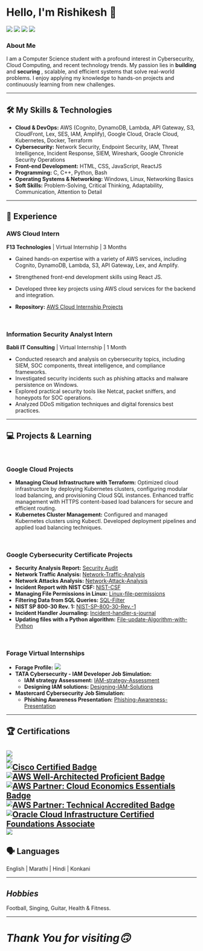 # Hello, I'm Rishikesh 👋

<a href="https://www.linkedin.com/in/rishikesh-pednekar-3184091b6/"><img src="https://img.shields.io/badge/-LinkedIn-0072b1?&style=for-the-badge&logo=linkedin&logoColor=white" /></a>
<a href="https://www.credly.com/users/rishikesh-pednekar/"><img src="https://img.shields.io/badge/-Credly-21A366?&style=for-the-badge&logo=Credly&logoColor=white" /></a>
<a href="https://www.instagram.com/rishikesh.fr/"><img src="https://img.shields.io/badge/-Instagram-d62976?&style=for-the-badge&logo=Instagram&logoColor=white" /></a>
<a href="https://www.youtube.com/@rishikesh_pednekar"><img src="https://img.shields.io/badge/-Youtube-FF0000?&style=for-the-badge&logo=Youtube&logoColor=white" /></a>

### About Me

I am a Computer Science student with a profound interest in Cybersecurity, Cloud Computing, and recent technology trends. My passion lies in **building** and **securing** , scalable, and efficient systems that solve real-world problems. I enjoy applying my knowledge to hands-on projects and continuously learning from new challenges.

---

## 🛠️ My Skills & Technologies

* **Cloud & DevOps:** AWS (Cognito, DynamoDB, Lambda, API Gateway, S3, CloudFront, Lex, SES, IAM, Amplify), Google Cloud, Oracle Cloud, Kubernetes, Docker, Terraform
* **Cybersecurity:** Network Security, Endpoint Security, IAM, Threat Intelligence, Incident Response, SIEM, Wireshark, Google Chronicle Security Operations
* **Front-end Development:** HTML, CSS, JavaScript, ReactJS
* **Programming:** C, C++, Python, Bash
* **Operating Systems & Networking:** Windows, Linux, Networking Basics
* **Soft Skills:** Problem-Solving, Critical Thinking, Adaptability, Communication, Attention to Detail

---

## 🚀 Experience

### **AWS Cloud Intern**
**F13 Technologies** | Virtual Internship | 3 Months

* Gained hands-on expertise with a variety of AWS services, including Cognito, DynamoDB, Lambda, S3, API Gateway, Lex, and Amplify.
* Strengthened front-end development skills using React JS.
* Developed three key projects using AWS cloud services for the backend and integration.

* **Repository:** [AWS Cloud Internship Projects](https://github.com/rishikesh737/AWS-Cloud-Internship-f13-rishi)

<br>

### **Information Security Analyst Intern**
**Babli IT Consulting** | Virtual Internship | 1 Month

* Conducted research and analysis on cybersecurity topics, including SIEM, SOC components, threat intelligence, and compliance frameworks.
* Investigated security incidents such as phishing attacks and malware persistence on Windows.
* Explored practical security tools like Netcat, packet sniffers, and honeypots for SOC operations.
* Analyzed DDoS mitigation techniques and digital forensics best practices.

---

## 💻 Projects & Learning

<br>

### **Google Cloud Projects**

* **Managing Cloud Infrastructure with Terraform:** Optimized cloud infrastructure by deploying Kubernetes clusters, configuring modular load balancing, and provisioning Cloud SQL instances. Enhanced traffic management with HTTPS content-based load balancers for secure and efficient routing.
* **Kubernetes Cluster Management:** Configured and managed Kubernetes clusters using Kubectl. Developed deployment pipelines and applied load balancing techniques.

<br>

### **Google Cybersecurity Certificate Projects**

* **Security Analysis Report:** [Security Audit](https://github.com/rishikesh737/SecurityAudit/tree/main)
* **Network Traffic Analysis:** [Network-Traffic-Analysis](https://github.com/rishikesh737/Network-Traffic-Analysis/tree/main)
* **Network Attacks Analysis:** [Network-Attack-Analysis](https://github.com/rishikesh737/Network-Attack-Analysis/tree/main)
* **Incident Report with NIST CSF:** [NIST-CSF](https://github.com/rishikesh737/NIST-CSF/tree/main)
* **Managing File Permissions in Linux:** [Linux-file-permissions](https://github.com/rishikesh737/Linux-file-permissions/tree/main)
* **Filtering Data from SQL Queries:** [SQL-Filter](https://github.com/rishikesh737/SQL-Filter/tree/main)
* **NIST SP 800-30 Rev. 1:** [NIST-SP-800-30-Rev.-1](https://github.com/rishikesh737/NIST-SP-800-30-Rev.-1/tree/main)
* **Incident Handler Journaling:** [Incident-handler-s-journal](https://github.com/rishikesh737/Incident-handler-s-journal/tree/main)
* **Updating files with a Python algorithm:** [File-update-Algorithm-with-Python](https://github.com/rishikesh737/File-update-Algorithm-with-Python/tree/main)

<br>

### **Forage Virtual Internships**

* **Forage Profile:** <a href="https://www.theforage.com/profile/qC3PYno5JSBrdFRnK"><img src="https://img.shields.io/badge/-forage-5A77ED?style=for-the-badge&logo=forage&logoColor=white" /></a>
* **TATA Cybersecurity - IAM Developer Job Simulation:**
    * **IAM strategy Assessment:** [IAM-strategy-Assessment](https://github.com/rishikesh737/IAM-strategy-Assessment/tree/main)
    * **Designing IAM solutions:** [Designing-IAM-Solutions](https://github.com/rishikesh737/Designing-IAM-Solutions/tree/main)
* **Mastercard Cybersecurity Job Simulation:**
    * **Phishing Awareness Presentation:** [Phishing-Awareness-Presentation](https://github.com/rishikesh737/Phishing-Awareness-Presentation/tree/main)

---

## 🏆 Certifications

<a href="https://coursera.org/share/5db5b9b7da505060c9be66b11a3e441e"><img src="https://img.shields.io/badge/-Google Cybersecurity Professional Certificate -fcba03?&style=for-the-badge&logo=google&logoColor=white" /></a>
<br>
<a href="https://www.linkedin.com/learning/certificates/34fd1526c2b0d493ebea4ee62fa591d13cebd08a35fae8abae5fc5630fa7ecb7?trk=share_certificate"><img src="https://img.shields.io/badge/-Microsoft and LinkedIn:Career Essentials in Cybersecurity-0046b1?&style=for-the-badge&logo=linkedin&logoColor=white" /></a>
<br>
<a href="https://www.credly.com/badges/8f7e595c-d1eb-4efe-9076-cce2293db58f/public_url"> <img src="https://img.shields.io/badge/-Cisco Certified : Networking Basics -000FF?&style=for-the-badge&logo=cisco&logoColor=white" alt="Cisco Certified Badge" /></a>
<br>
<a href="https://www.credly.com/badges/d28383a8-48b2-4d56-a185-98547b79148d/public_url"> <img src="https://img.shields.io/badge/AWS-Well--Architected%20Proficient-FF9900?logo=amazon-aws&style=for-the-badge" alt="AWS Well-Architected Proficient Badge" /></a>
<br>
<a href="https://www.credly.com/badges/93b2166a-1158-4545-9781-698f2441f718/public_url"> <img src="https://img.shields.io/badge/-AWS Partner: Cloud Economics Essentials-FF9900?&style=for-the-badge&logo=amazon-aws&logoColor=white" alt="AWS Partner: Cloud Economics Essentials Badge" /></a>
<br>
<a href="https://www.credly.com/badges/5b47a943-41c3-4d76-8809-5a56f67137f8/public_url"> <img src="https://img.shields.io/badge/-AWS Partner: Technical Accredited-FF9900?&style=for-the-badge&logo=amazon-aws&logoColor=white" alt="AWS Partner: Technical Accredited Badge" /></a>
<br>
<a href="https://www.credly.com/badges/6c710255-b043-4e43-8515-d91367098717/public_url"> <img src="https://img.shields.io/badge/-Oracle Cloud Infrastructure Certified Foundations Associate-F80000?&style=for-the-badge&logo=oracle&logoColor=white" alt="Oracle Cloud Infrastructure Certified Foundations Associate" /></a>
<br>
<a href="https://www.coursera.org/account/accomplishments/records/BUX316SGSU3S"><img src="https://img.shields.io/badge/-GRC Approach to Managing Cybersecurity -%2336454F?&style=for-the-badge&color=white" /></a>
<br>
---

## 🗣️ Languages
English | Marathi | Hindi | Konkani

---

## _Hobbies_
Football, Singing, Guitar, Health & Fitness.

---

# _Thank You for visiting🙃_
